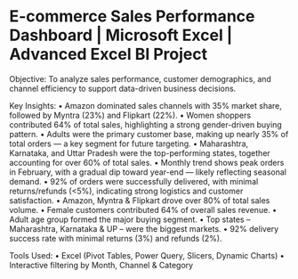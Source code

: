 # E-commerce Sales Performance Dashboard | Microsoft Excel | Advanced Excel BI Project

Objective: To analyze sales performance, customer demographics, and channel efficiency to support data-driven business decisions.

Key Insights:
• Amazon dominated sales channels with 35% market share, followed by Myntra (23%) and Flipkart (22%).
• Women shoppers contributed 64% of total sales, highlighting a strong gender-driven buying pattern.
• Adults were the primary customer base, making up nearly 35% of total orders — a key segment for future targeting.
• Maharashtra, Karnataka, and Uttar Pradesh were the top-performing states, together accounting for over 60% of total sales.
• Monthly trend shows peak orders in February, with a gradual dip toward year-end — likely reflecting seasonal demand.
• 92% of orders were successfully delivered, with minimal returns/refunds (<5%), indicating strong logistics and customer satisfaction.
• Amazon, Myntra & Flipkart drove over 80% of total sales volume.
• Female customers contributed 64% of overall sales revenue.
• Adult age group formed the major buying segment.
• Top states – Maharashtra, Karnataka & UP – were the biggest markets.
• 92% delivery success rate with minimal returns (3%) and refunds (2%).

Tools Used:
• Excel (Pivot Tables, Power Query, Slicers, Dynamic Charts)
• Interactive filtering by Month, Channel & Category
